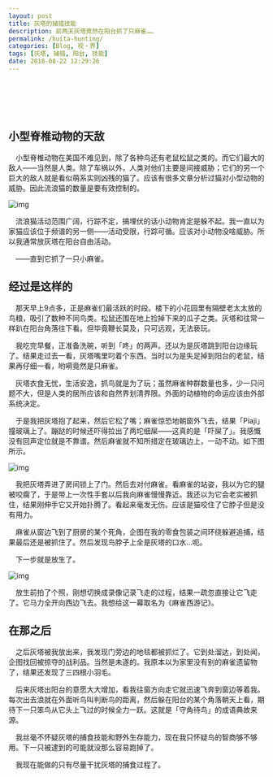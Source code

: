 ```yaml
---
layout: post
title: 灰塔的捕猎技能
description: 前两天灰塔竟然在阳台抓了只麻雀……
permalink: /huita-hunting/
categories: [Blog, 视・界]
tags: [灰塔, 捕猎, 阳台, 技能]
date: 2018-08-22 12:29:26 
---
```



# 　

## 小型脊椎动物的天敌

　小型脊椎动物在美国不难见到，除了各种鸟还有老鼠松鼠之类的。而它们最大的敌人——当然是人类。除了车祸以外，人类对他们主要是间接威胁；它们的另一个巨大的敌人就是看似萌系实则凶残的猫了。应该有很多文章分析过猫对小型动物的威胁。因此流浪猫的数量是要有效控制的。

![img](http://lanternd.qiniudn.com/Pic4Post/huita-hunting/ht-hunting-1.png "看似安分的灰塔")

　流浪猫活动范围广阔，行踪不定，搞埋伏的话小动物肯定是躲不起。我一直以为家猫应该位于频谱的另一侧——活动受限，行踪可循。应该对小动物没啥威胁。所以我通常放灰塔在阳台自由活动。

　——直到它抓了一只小麻雀。

## 经过是这样的

　那天早上9点多，正是麻雀们最活跃的时段。楼下的小花园里有隔壁老太太放的鸟粮，吸引了数种不同鸟类。松鼠还围在地上捡掉下来的瓜子之类。灰塔和往常一样趴在阳台角落往下看。但毕竟鞭长莫及，只可远观，无法亵玩。

　我吃完早餐，正准备洗碗，听到「咚」的两声。还以为是灰塔跳到阳台边缘玩了。结果走过去一看，灰塔嘴里叼着个东西。当时以为是失足掉到阳台的老鼠，结果再仔细一看，哟嗬竟然是只麻雀。

　灰塔衣食无忧，生活安逸，抓鸟就是为了玩；虽然麻雀种群数量也多，少一只问题不大，但是人类的居所应该和自然界划清界限。外面的动植物的命运应该由外部系统决定。

　于是我把灰塔抱了起来，然后它松了嘴；麻雀惊恐地朝窗外飞去，结果「Piaji」撞玻璃上了。蹦跶的时候还吓得拉出了两坨细屎——这真的是「吓屎了」。我感慨没有回声定位就是不靠谱。然后麻雀就不知所措定在玻璃边上，一动不动。如下图所示。

![img](http://lanternd.qiniudn.com/Pic4Post/huita-hunting/ht-hunting-2.png "懵逼的麻雀")

　我把灰塔弄进了房间锁上了门。然后去对付麻雀。看麻雀的站姿，我以为它的腿被咬瘸了，于是带上一次性手套以后我向麻雀慢慢靠近。我还以为它会老实被抓住，结果刚伸手它又开始扑腾了。看起来毫发无伤。应该是猫咬住了它脖子但是没有用力。

　麻雀从窗边飞到了厨房的某个死角，企图在我的零食包装之间环绕躲避追捕，结果最后还是被抓住了。然后发现鸟脖子上全是灰塔的口水…呃。

　下一步就是放生了。

![img](http://lanternd.qiniudn.com/Pic4Post/huita-hunting/ht-hunting-3.png "放生之")

　放生前拍了个照，刚想切换成录像记录飞走的过程，结果一疏忽直接让它飞走了。它马力全开向西边飞去。我想给这一幕取名为《麻雀西游记》。


## 在那之后

　之后灰塔被我放出来，我发现门旁边的地毯都被抓烂了。它到处溜达，到处闻，企图找回被掠夺的战利品。当然是未遂的。我原本以为家里没有别的麻雀遗留物了，结果还发现了三四根小羽毛。

　后来灰塔出阳台的意愿大大增加，看我往窗方向走它就迅速飞奔到窗边等着我。每次出去浪就在外面听鸟叫判断鸟的距离，然后躲在阳台的某个角落朝天上看，期待下一只笨鸟从它头上飞过的时候全力一跃。这就是「守角待鸟」的成语典故来源。

　我丝毫不怀疑灰塔的捕食技能和野外生存能力，现在我只怀疑鸟的智商够不够用。下一只被逮到的可能就没那么容易跑掉了。

　我现在能做的只有尽量干扰灰塔的捕食过程了。

